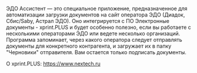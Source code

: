 ЭДО Ассистент — это специальное приложение, предназначенное для автоматизации загрузки документов на сайт оператора ЭДО (Диадок, Сбис/Saby, Астрал ЭДО). Оно интегрируется с ПО Электронные документы - xprint.PLUS и будет особенно полезно, если вы работаете с несколькими операторами ЭДО или ведете несколько организаций. Программа запоминает, через какого оператора следует отправлять документы для конкретного контрагента, и загружает их в папку "Черновики" отправителя. Вам остается только подписать документы.

О xprint.PLUS: https://www.nextech.ru
